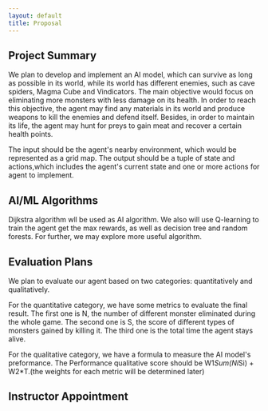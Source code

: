 ```yaml
---
layout: default 
title: Proposal
---
```


## Project Summary
We plan to develop and implement an AI model, which can survive as long as possible in its world, while its world has different enemies, such as cave spiders, Magma Cube and Vindicators. The main objective would focus on eliminating more monsters with less damage on its health. In order to reach this objective, the agent may find any materials in its world and produce weapons to kill the enemies and defend itself. Besides, in order to maintain its life, the agent may hunt for preys to gain meat and recover a certain health points.

The input should be the agent's nearby environment, which would be represented as a grid map. The output should be a tuple of state and actions,which includes the agent's current state and one or more actions for agent to implement.



## AI/ML Algorithms 

Dijkstra algorithm wll be used as AI algorithm. We also will use Q-learning to train the agent get the max rewards, as well as decision tree and random forests. For further, we may explore more useful algorithm.

## Evaluation Plans 
We plan to evaluate our agent based on two categories: quantitatively and qualitatively. 

For the quantitative category, we have some metrics to evaluate the final result. The first one is N, the number of different monster eliminated during the whole game. The second one is S, the score of different types of monsters gained by killing it. The third one is the total time the agent stays alive.

For the qualitative category, we have a formula to measure the AI model's preformance. The Performance qualitative score should be W1*Sum(Ni*Si) + W2*T.(the weights for each metric will be determined later)





## Instructor Appointment

